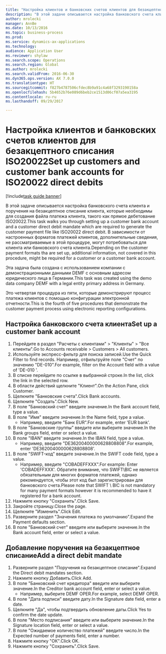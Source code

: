 ```yaml
--- 
title: "Настройка клиентов и банковских счетов клиентов для безакцептного списания ISO20022"
description: "В этой задаче описывается настройка банковского счета клиента и поручения на безакцептное списание клиента, которые необходимы для создания файла платежа клиента, такого как прямое дебетование ISO20022."
author: mrolecki
manager: AnnBe
ms.date: 10/13/2016
ms.topic: business-process
ms.prod: 
ms.service: dynamics-ax-applications
ms.technology: 
audience: Application User
ms.reviewer: shylaw
ms.search.scope: Operations
ms.search.region: Global
ms.author: mrolecki
ms.search.validFrom: 2016-06-30
ms.dyn365.ops.version: AX 7.0.0
ms.translationtype: HT
ms.sourcegitcommit: f827b4787506cfdec8b9a91c4a68f3293190158a
ms.openlocfilehash: 5b4652b76e089d6beb2ce1513d06cf07a5ea3195
ms.contentlocale: ru-ru
ms.lasthandoff: 09/29/2017

---
```

# <a name="set-up-customers-and-customer-bank-accounts-for-iso20022-direct-debits"></a><span data-ttu-id="95c4c-103">Настройка клиентов и банковских счетов клиентов для безакцептного списания ISO20022</span><span class="sxs-lookup"><span data-stu-id="95c4c-103">Set up customers and customer bank accounts for ISO20022 direct debits</span></span>

[!include[task guide banner](../../includes/task-guide-banner.md)]

<span data-ttu-id="95c4c-104">В этой задаче описывается настройка банковского счета клиента и поручения на безакцептное списание клиента, которые необходимы для создания файла платежа клиента, такого как прямое дебетование ISO20022.</span><span class="sxs-lookup"><span data-stu-id="95c4c-104">This task walks you through setting up a customer bank account and a customer direct debit mandate which are required to generate the customer payment file like ISO20022 direct debit.</span></span> <span data-ttu-id="95c4c-105">В зависимости от настроенных форматов платежей клиентов, дополнительные сведения, не рассматриваемые в этой процедуре, могут потребоваться для клиента или банковского счета клиента.</span><span class="sxs-lookup"><span data-stu-id="95c4c-105">Depending on the customer payment formats tha are set up, additional information, not covered in this procedure, might be required for a customer or a customer bank account.</span></span> 

<span data-ttu-id="95c4c-106">Эта задача была создана с использованием компании с демонстрационными данными DEMF с основным адресом юридического лица в Германии.</span><span class="sxs-lookup"><span data-stu-id="95c4c-106">This task was created using the demo data company DEMF with a legal entity primary address in Germany.</span></span>



<span data-ttu-id="95c4c-107">Это четвертая процедура из пяти, которые демонстрируют процесс платежа клиентов с помощью конфигурации электронной отчетности.</span><span class="sxs-lookup"><span data-stu-id="95c4c-107">This is the fourth of five procedures that demonstrate the customer payment process using electronic reporting configurations.</span></span>


## <a name="set-up-a-customer-bank-account"></a><span data-ttu-id="95c4c-108">Настройка банковского счета клиента</span><span class="sxs-lookup"><span data-stu-id="95c4c-108">Set up a customer bank account</span></span>
1. <span data-ttu-id="95c4c-109">Перейдите в раздел "Расчеты с клиентами" > "Клиенты" > "Все клиенты".</span><span class="sxs-lookup"><span data-stu-id="95c4c-109">Go to Accounts receivable > Customers > All customers.</span></span>
2. <span data-ttu-id="95c4c-110">Используйте экспресс-фильтр для поиска записей.</span><span class="sxs-lookup"><span data-stu-id="95c4c-110">Use the Quick Filter to find records.</span></span> <span data-ttu-id="95c4c-111">Например, отфильтруйте поле "Счет" по значению "DE-010".</span><span class="sxs-lookup"><span data-stu-id="95c4c-111">For example, filter on the Account field with a value of 'DE-010 '.</span></span>
3. <span data-ttu-id="95c4c-112">В списке перейдите по ссылке в выбранной строке.</span><span class="sxs-lookup"><span data-stu-id="95c4c-112">In the list, click the link in the selected row.</span></span>
4. <span data-ttu-id="95c4c-113">В области действий щелкните "Клиент".</span><span class="sxs-lookup"><span data-stu-id="95c4c-113">On the Action Pane, click Customer.</span></span>
5. <span data-ttu-id="95c4c-114">Щелкните "Банковские счета".</span><span class="sxs-lookup"><span data-stu-id="95c4c-114">Click Bank accounts.</span></span>
6. <span data-ttu-id="95c4c-115">Щелкните "Создать".</span><span class="sxs-lookup"><span data-stu-id="95c4c-115">Click New.</span></span>
7. <span data-ttu-id="95c4c-116">В поле "Банковский счет" введите значение.</span><span class="sxs-lookup"><span data-stu-id="95c4c-116">In the Bank account field, type a value.</span></span>
8. <span data-ttu-id="95c4c-117">В поле "Имя" введите значение.</span><span class="sxs-lookup"><span data-stu-id="95c4c-117">In the Name field, type a value.</span></span>
    * <span data-ttu-id="95c4c-118">Например, введите "Банк EUR".</span><span class="sxs-lookup"><span data-stu-id="95c4c-118">For example, enter 'EUR bank'.</span></span>  
9. <span data-ttu-id="95c4c-119">В поле "Банковские группы" введите или выберите значение.</span><span class="sxs-lookup"><span data-stu-id="95c4c-119">In the Bank groups field, enter or select a value.</span></span>
10. <span data-ttu-id="95c4c-120">В поле "IBAN" введите значение.</span><span class="sxs-lookup"><span data-stu-id="95c4c-120">In the IBAN field, type a value.</span></span>
    * <span data-ttu-id="95c4c-121">Например, введите "DE36200400000628808808".</span><span class="sxs-lookup"><span data-stu-id="95c4c-121">For example, enter 'DE36200400000628808808'.</span></span>  
11. <span data-ttu-id="95c4c-122">В поле "SWIFT-код" введите значение.</span><span class="sxs-lookup"><span data-stu-id="95c4c-122">In the SWIFT code field, type a value.</span></span>
    * <span data-ttu-id="95c4c-123">Например, введите "COBADEFFXXX".</span><span class="sxs-lookup"><span data-stu-id="95c4c-123">For example: Enter 'COBADEFFXXX'.</span></span>  <span data-ttu-id="95c4c-124">Обратите внимание, что SWIFT\BIC не является обязательным для многих форматов платежей, однако рекомендуется, чтобы этот код был зарегистрирован для банковского счета.</span><span class="sxs-lookup"><span data-stu-id="95c4c-124">Please note that SWIFT \ BIC is not mandatory for many payment formats however it is recommended to have it registered for a bank account.</span></span>  
12. <span data-ttu-id="95c4c-125">Нажмите кнопку "Сохранить".</span><span class="sxs-lookup"><span data-stu-id="95c4c-125">Click Save.</span></span>
13. <span data-ttu-id="95c4c-126">Закройте страницу.</span><span class="sxs-lookup"><span data-stu-id="95c4c-126">Close the page.</span></span>
14. <span data-ttu-id="95c4c-127">Щелкните "Изменить".</span><span class="sxs-lookup"><span data-stu-id="95c4c-127">Click Edit.</span></span>
15. <span data-ttu-id="95c4c-128">Разверните раздел "Значения платежа по умолчанию".</span><span class="sxs-lookup"><span data-stu-id="95c4c-128">Expand the Payment defaults section.</span></span>
16. <span data-ttu-id="95c4c-129">В поле "Банковский счет" введите или выберите значение.</span><span class="sxs-lookup"><span data-stu-id="95c4c-129">In the Bank account field, enter or select a value.</span></span>

## <a name="add-a-direct-debit-mandate"></a><span data-ttu-id="95c4c-130">Добавление поручения на безакцептное списание</span><span class="sxs-lookup"><span data-stu-id="95c4c-130">Add a direct debit mandate</span></span>
1. <span data-ttu-id="95c4c-131">Разверните раздел "Поручения на безакцептное списание".</span><span class="sxs-lookup"><span data-stu-id="95c4c-131">Expand the Direct debit mandates section.</span></span>
2. <span data-ttu-id="95c4c-132">Нажмите кнопку Добавить.</span><span class="sxs-lookup"><span data-stu-id="95c4c-132">Click Add.</span></span>
3. <span data-ttu-id="95c4c-133">В поле "Банковский счет кредитора" введите или выберите значение.</span><span class="sxs-lookup"><span data-stu-id="95c4c-133">In the Creditor bank account field, enter or select a value.</span></span>
    * <span data-ttu-id="95c4c-134">Например, выберите DEMF OPER.</span><span class="sxs-lookup"><span data-stu-id="95c4c-134">For example, select DEMF OPER.</span></span>  
4. <span data-ttu-id="95c4c-135">В поле "Дата подписи" введите дату.</span><span class="sxs-lookup"><span data-stu-id="95c4c-135">In the Signature date field, enter a date.</span></span>
5. <span data-ttu-id="95c4c-136">Щелкните "Да", чтобы подтвердить обновление даты.</span><span class="sxs-lookup"><span data-stu-id="95c4c-136">Click Yes to confirm the date update.</span></span>
6. <span data-ttu-id="95c4c-137">В поле "Место подписания" введите или выберите значение.</span><span class="sxs-lookup"><span data-stu-id="95c4c-137">In the Signature location field, enter or select a value.</span></span>
7. <span data-ttu-id="95c4c-138">В поле "Ожидаемое количество платежей" введите число.</span><span class="sxs-lookup"><span data-stu-id="95c4c-138">In the Expected number of payments field, enter a number.</span></span>
8. <span data-ttu-id="95c4c-139">Нажмите кнопку "OК".</span><span class="sxs-lookup"><span data-stu-id="95c4c-139">Click OK.</span></span>
9. <span data-ttu-id="95c4c-140">Нажмите кнопку "Сохранить".</span><span class="sxs-lookup"><span data-stu-id="95c4c-140">Click Save.</span></span>


